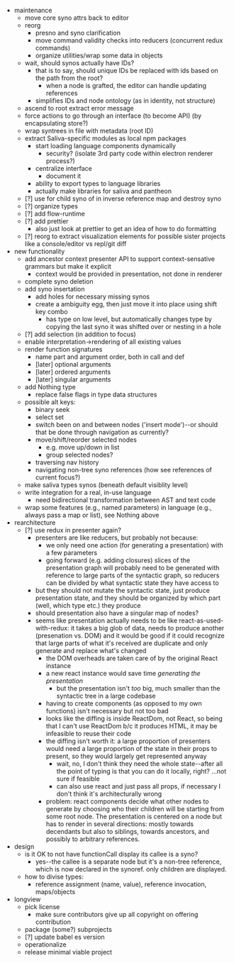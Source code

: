 * maintenance
  * move core syno attrs back to editor
  * reorg
    * presno and syno clarification
    * move command validity checks into reducers (concurrent redux commands)
    * organize utilities/wrap some data in objects
  * wait, should synos actually have IDs?
    * that is to say, should unique IDs be replaced with ids based on the path from the root?
      * when a node is grafted, the editor can handle updating references
    * simplifies IDs and node ontology (as in identity, not structure)
  * ascend to root extract error message
  * force actions to go through an interface (to become API) (by encapsulating store?)
  * wrap syntrees in file with metadata (root ID)
  * extract Saliva-specific modules as local npm packages
    * start loading language components dynamically
      * security? (isolate 3rd party code within electron renderer process?)
    * centralize interface
      * document it
    * ability to export types to language libraries
    * actually make libraries for saliva and pantheon
  * [?] use for child syno of in inverse reference map and destroy syno
  * [?] organize types
  * [?] add flow-runtime
  * [?] add prettier
    * also just look at prettier to get an idea of how to do formatting
  * [?] reorg to extract visualization elements for possible sister projects like a console/editor vs repl/git diff
* new functionality
  * add ancestor context presenter API to support context-sensative grammars but make it explicit
    * context would be provided in presentation, not done in renderer
  * complete syno deletion
  * add syno insertation
    * add holes for necessary missing synos
    * create a ambiguity egg, then just move it into place using shift key combo
      * has type on low level, but automatically changes type by copying the last syno it was shifted over or nesting in a hole
  * [?] add selection (in addition to focus)
  * enable interpretation->rendering of all existing values
  * render function signatures
    * name part and argument order, both in call and def
    * [later] optional arguments
    * [later] ordered arguments
    * [later] singular arguments
  * add Nothing type
    * replace false flags in type data structures
  * possible alt keys:
    * binary seek
    * select set
    * switch been on and between nodes ('insert mode')--or should that be done through navigation as currently?
    * move/shift/reorder selected nodes
      * e.g. move up/down in list
      * group selected nodes?
    * traversing nav history
    * navigating non-tree syno references (how see references of current focus?)
  * make saliva types synos (beneath default visiblity level)
  * write integration for a real, in-use language
    * need bidirectional transformation between AST and text code
  * wrap some features (e.g., named parameters) in language (e.g., always pass a map or list), see Nothing above
* rearchitecture
  * [?] use redux in presenter again?
    * presenters are like reducers, but probably not because:
      * we only need one action (for generating a presentation) with a few parameters
      * going forward (e.g. adding closures) slices of the presentation graph will probably need to be generated with reference to large parts of the syntactic graph, so reducers can be divided by what syntactic state they have access to
    * but they should not mutate the syntactic state, just produce presentation state, and they should be organized by which part (well, which type etc.) they produce
    * should presentation also have a singular map of nodes?
    * seems like presentation actually needs to be like react-as-used-with-redux: it takes a big glob of data, needs to produce another (presenation vs. DOM) and it would be good if it could recognize that large parts of what it's received are duplicate and only generate and replace what's changed
      * the DOM overheads are taken care of by the original React instance
      * a new react instance would save time _generating the presentation_
        * but the presentation isn't _too_ big, much smaller than the syntactic tree in a large codebase
      * having to create components (as opposed to my own functions) isn't necessary but not too bad
      * looks like the diffing is inside ReactDom, not React, so being that I can't use ReactDom b/c it produces HTML, it may be infeasible to reuse their code
      * the diffing isn't worth it: a large proportion of presenters would need a large proportion of the state in their props to present, so they would largely get represented anyway
        * wait, no, I don't think they need the whole state--after all the point of typing is that you can do it locally, right? ...not sure if feasible
        * can also use react and just pass all props, if necessary I don't think it's architecturally wrong
      * problem: react components decide what other nodes to generate by choosing who their children will be starting from some root node. The presentation is centered on a node but has to render in several directions: mostly towards decendants but also to siblings, towards ancestors, and possibly to arbitrary references.
* design
  * is it OK to not have functionCall display its callee is a syno?
    * yes--the callee is a separate node but it's a non-tree reference, which is now declared in the synoref. only children are displayed.
  * how to divise types:
    * reference assignment (name, value), reference invocation, maps/objects
* longview
  * pick license
    * make sure contributors give up all copyright on offering contribution
  * package (some?) subprojects
  * [?] update babel es version
  * operationalize
  * release minimal viable project

